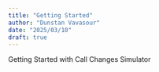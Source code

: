 ```yaml
---
title: "Getting Started"
author: "Dunstan Vavasour"
date: "2025/03/10"
draft: true
---
```


Getting Started with Call Changes Simulator

